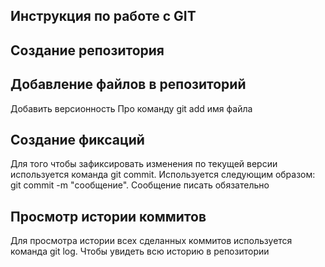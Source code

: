 ## Инструкция по работе с GIT

## Создание репозитория

## Добавление файлов в репозиторий
Добавить версионность Про команду git add имя файла

## Создание фиксаций
Для того чтобы зафиксировать изменения по текущей версии используется команда git commit. Используется следующим образом: git commit -m "сообщение". Сообщение писать обязательно

## Просмотр истории коммитов
Для просмотра истории всех сделанных коммитов используется команда git log. Чтобы увидеть всю историю в репозитории